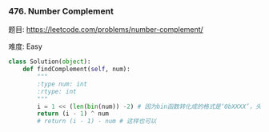 ### 476. Number Complement



题目:
<https://leetcode.com/problems/number-complement/>


难度:
Easy





```python
class Solution(object):
    def findComplement(self, num):
        """
        :type num: int
        :rtype: int
        """
        i = 1 << (len(bin(num)) -2) # 因为bin函数转化成的格式是‘0bXXXX’，头两个‘0b’要减掉去
        return (i - 1) ^ num
        # return (i - 1) - num # 这样也可以
```


